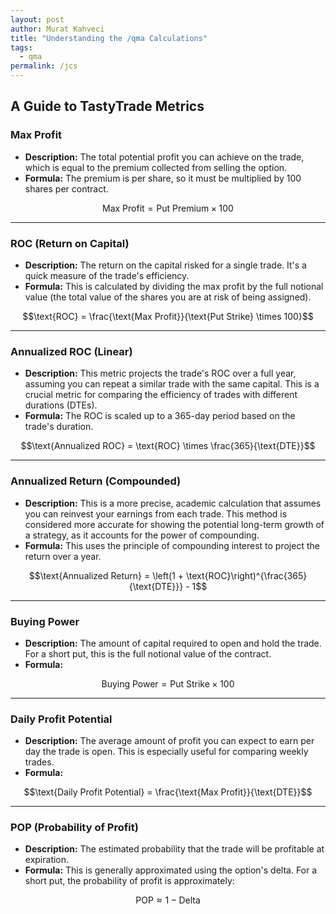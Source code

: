 ```yaml
---
layout: post
author: Murat Kahveci
title: "Understanding the /qma Calculations"
tags:
  - qma
permalink: /jcs
---
```


## A Guide to TastyTrade Metrics

### Max Profit

* **Description:** The total potential profit you can achieve on the trade, which is equal to the premium collected from selling the option.
* **Formula:** The premium is per share, so it must be multiplied by 100 shares per contract.

$$\text{Max Profit} = \text{Put Premium} \times 100$$

---

### ROC (Return on Capital)

* **Description:** The return on the capital risked for a single trade. It's a quick measure of the trade's efficiency.
* **Formula:** This is calculated by dividing the max profit by the full notional value (the total value of the shares you are at risk of being assigned).

$$\text{ROC} = \frac{\text{Max Profit}}{\text{Put Strike} \times 100}$$

---

### Annualized ROC (Linear)

* **Description:** This metric projects the trade's ROC over a full year, assuming you can repeat a similar trade with the same capital. This is a crucial metric for comparing the efficiency of trades with different durations (DTEs).
* **Formula:** The ROC is scaled up to a 365-day period based on the trade's duration.

$$\text{Annualized ROC} = \text{ROC} \times \frac{365}{\text{DTE}}$$

---

### Annualized Return (Compounded)

* **Description:** This is a more precise, academic calculation that assumes you can reinvest your earnings from each trade. This method is considered more accurate for showing the potential long-term growth of a strategy, as it accounts for the power of compounding.
* **Formula:** This uses the principle of compounding interest to project the return over a year.

$$\text{Annualized Return} = \left(1 + \text{ROC}\right)^{\frac{365}{\text{DTE}}} - 1$$

---

### Buying Power

* **Description:** The amount of capital required to open and hold the trade. For a short put, this is the full notional value of the contract.
* **Formula:**

$$\text{Buying Power} = \text{Put Strike} \times 100$$

---

### Daily Profit Potential

* **Description:** The average amount of profit you can expect to earn per day the trade is open. This is especially useful for comparing weekly trades.
* **Formula:**

$$\text{Daily Profit Potential} = \frac{\text{Max Profit}}{\text{DTE}}$$

---

### POP (Probability of Profit)

* **Description:** The estimated probability that the trade will be profitable at expiration.
* **Formula:** This is generally approximated using the option's delta. For a short put, the probability of profit is approximately:

$$\text{POP} \approx 1 - \text{Delta}$$